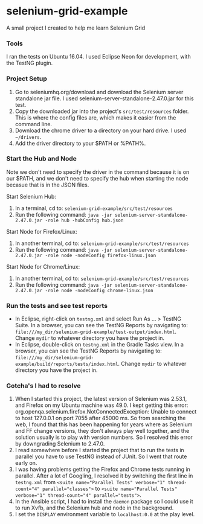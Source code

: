 # selenium-grid-example
A small project I created to help me learn Selenium Grid

### Tools
I ran the tests on Ubuntu 16.04. I used Eclipse Neon for development, with the TestNG plugin.

### Project Setup
1. Go to seleniumhq.org/download and download the Selenium server standalone jar file.  I used selenium-server-standalone-2.47.0.jar for this test.
2. Copy the downloaded jar into the project's `src/test/resources` folder. This is where the config files are, which makes it easier from the command line.
3. Download the chrome driver to a directory on your hard drive. I used `~/drivers`.
4. Add the driver directory to your $PATH or %PATH%.

### Start the Hub and Node
Note we don't need to specify the driver in the command because it is on our $PATH, and we don't need to specify the hub when starting the node becasue that is in the JSON files.

Start Selenium Hub:

1. In a terminal, cd to: `selenium-grid-example/src/test/resources`
2. Run the following command: `java -jar selenium-server-standalone-2.47.0.jar -role hub -hubConfig hub.json`

Start Node for Firefox/Linux:

1. In another terminal, cd to: `selenium-grid-example/src/test/resources`
2. Run the following command: `java -jar selenium-server-standalone-2.47.0.jar -role node -nodeConfig firefox-linux.json`

Start Node for Chrome/Linux:

1. In another terminal, cd to: `selenium-grid-example/src/test/resources`
2. Run the following command: `java -jar selenium-server-standalone-2.47.0.jar -role node -nodeConfig chrome-linux.json`

### Run the tests and see test reports
* In Eclipse, right-click on `testng.xml` and select Run As ... > TestNG Suite. In a browser, you can see the TestNG Reports by navigating to: `file:///my_dir/selenium-grid-example/test-output/index.html`. Change `mydir` to whatever directory you have the project in.
* In Eclipse, double-click on `testng.xml` in the Gradle Tasks view. In a browser, you can see the TestNG Reports by navigating to: `file:///my_dir/selenium-grid-example/build/reports/tests/index.html`. Change `mydir` to whatever directory you have the project in.

### Gotcha's I had to resolve
1. When I started this project, the latest version of Selenium was 2.53.1, and Firefox on my Ubuntu machine was 49.0.  I kept getting this error: org.openqa.selenium.firefox.NotConnectedException: Unable to connect to host 127.0.0.1 on port 7055 after 45000 ms. So from searching the web, I found that this has been happening for years where as Selenium and FF change versions, they don't always play well together, and the  solution usually is to play with version numbers. So I resolved this error by downgrading Selenium to 2.47.0.
2. I read somewhere before I started the project that to run the tests in parallel you have to use TestNG instead of JUnit. So I went that route early on.
3. I was having problems getting the Firefox and Chrome tests running in parallel. After a lot of Googling, I resolved it by switching the first line in `testng.xml` from `<suite name="Parallel Tests" verbose="1" thread-count="4" parallel="classes">` to `<suite name="Parallel Tests" verbose="1" thread-count="4" parallel="tests">`.
4. In the Ansible script, I had to install the `daemon` package so I could use it to run Xvfb, and the Selenium hub and node in the background.
5. I set the `DISPLAY` environment variable to `localhost:0.0` at the play level.
